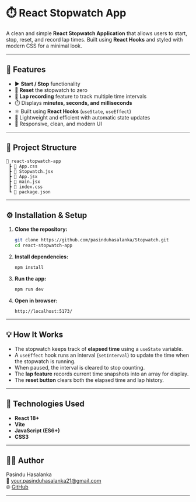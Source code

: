# ⏱️ React Stopwatch App

A clean and simple **React Stopwatch Application** that allows users to start, stop, reset, and record lap times. Built using **React Hooks** and styled with modern CSS for a minimal look.

---

## 🚀 Features

- ▶️ **Start / Stop** functionality  
- 🔄 **Reset** the stopwatch to zero  
- 🧾 **Lap recording** feature to track multiple time intervals  
- ⏱️ Displays **minutes, seconds, and milliseconds**  
- ⚛️ Built using **React Hooks** (`useState`, `useEffect`)  
- 💾 Lightweight and efficient with automatic state updates  
- 🎨 Responsive, clean, and modern UI  

---

## 🧩 Project Structure

```
📂 react-stopwatch-app
 ┣ 📜 App.css
 ┣ 📜 Stopwatch.jsx
 ┣ 📜 App.jsx
 ┣ 📜 main.jsx
 ┣ 📜 index.css
 ┗ 📜 package.json
```

---

## ⚙️ Installation & Setup

1. **Clone the repository:**
   ```bash
   git clone https://github.com/pasinduhasalanka/Stopwatch.git
   cd react-stopwatch-app
   ```

2. **Install dependencies:**
   ```bash
   npm install
   ```

3. **Run the app:**
   ```bash
   npm run dev
   ```

4. **Open in browser:**
   ```
   http://localhost:5173/
   ```

---

## 💡 How It Works

- The stopwatch keeps track of **elapsed time** using a `useState` variable.  
- A `useEffect` hook runs an interval (`setInterval`) to update the time when the stopwatch is running.  
- When paused, the interval is cleared to stop counting.  
- The **lap feature** records current time snapshots into an array for display.  
- The **reset button** clears both the elapsed time and lap history.  

---

## 🧠 Technologies Used

- **React 18+**
- **Vite**
- **JavaScript (ES6+)**
- **CSS3**

---



## 👨‍💻 Author

Pasindu Hasalanka  
📧 your.pasinduhasalanka21@gmail.com  
🌐 [GitHub](https://github.com/pasinduhasalanka)

---

